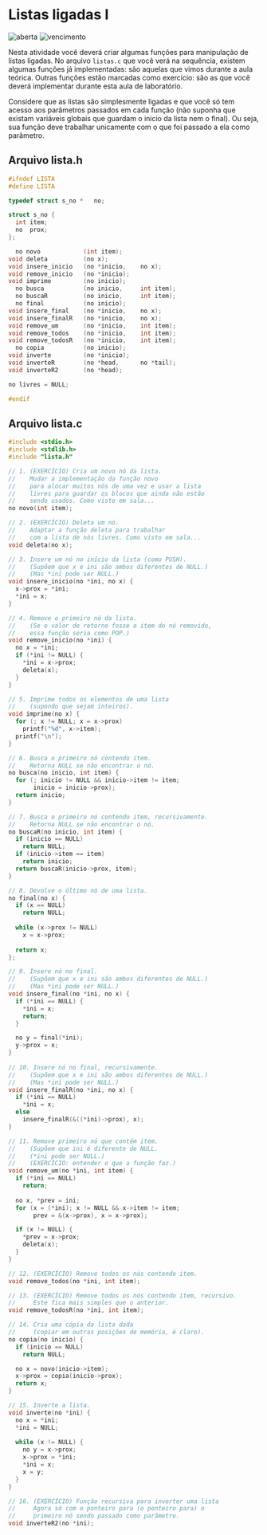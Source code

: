 # Listas ligadas I
![aberta](https://img.shields.io/badge/aberta-08%2F11%2F2017%2009%3A00-green.svg) ![vencimento](https://img.shields.io/badge/vencimento-28%2F11%2F2017%2023%3A55-red.svg)

Nesta atividade você deverá criar algumas funções para manipulação de listas ligadas. No arquivo `listas.c` que você verá na sequência, existem algumas funções já implementadas: são aquelas que vimos durante a aula teórica. Outras funções estão marcadas como exercício: são as que você deverá implementar durante esta aula de laboratório.

Considere que as listas são simplesmente ligadas e que você só tem acesso aos parâmetros passados em cada função (não suponha que existam variáveis globais que guardam o inicio da lista nem o final). Ou seja, sua função deve trabalhar unicamente com o que foi passado a ela como parâmetro.

## Arquivo lista.h

```c
#ifndef LISTA
#define LISTA

typedef struct s_no *   no;

struct s_no {
  int item;
  no  prox;
};

  no novo            (int item);
void deleta          (no x);
void insere_inicio   (no *inicio,    no x);
void remove_inicio   (no *inicio);
void imprime         (no inicio);
  no busca           (no inicio,     int item);
  no buscaR          (no inicio,     int item);
  no final           (no inicio);
void insere_final    (no *inicio,    no x);
void insere_finalR   (no *inicio,    no x);
void remove_um       (no *inicio,    int item);
void remove_todos    (no *inicio,    int item);
void remove_todosR   (no *inicio,    int item);
  no copia           (no inicio);
void inverte         (no *inicio);
void inverteR        (no *head,      no *tail);
void inverteR2       (no *head);

no livres = NULL;

#endif
```

## Arquivo lista.c

```c
#include <stdio.h>
#include <stdlib.h>
#include "lista.h"

// 1. (EXERCÍCIO) Cria um novo nó da lista.
//    Mudar a implementação da função novo
//    para alocar muitos nós de uma vez e usar a lista
//    livres para guardar os blocos que ainda não estão
//    sendo usados. Como visto em sala...
no novo(int item);

// 2. (EXERCÍCIO) Deleta um nó.
//    Adaptar a função deleta para trabalhar
//    com a lista de nós livres. Como visto em sala...
void deleta(no x);

// 3. Insere um nó no início da lista (como PUSH).
//    (Supõem que x e ini são ambos diferentes de NULL.)
//    (Mas *ini pode ser NULL.)
void insere_inicio(no *ini, no x) {
  x->prox = *ini;
  *ini = x;
}

// 4. Remove o primeiro nó da lista.
//    (Se o valor de retorno fosse o item do nó removido,
//    essa função seria como POP.)
void remove_inicio(no *ini) {
  no x = *ini;
  if (*ini != NULL) {
    *ini = x->prox;
    deleta(x);
  }
}

// 5. Imprime todos os elementos de uma lista
//    (supondo que sejam inteiros).
void imprime(no x) {
  for (; x != NULL; x = x->prox)
    printf("%d", x->item);
  printf("\n");
}

// 6. Busca o primeiro nó contendo item.
//    Retorna NULL se não encontrar o nó.
no busca(no inicio, int item) {
  for (; inicio != NULL && inicio->item != item;
       inicio = inicio->prox);
  return inicio;
}

// 7. Busca o primeiro nó contendo item, recursivamente.
//    Retorna NULL se não encontrar o nó.
no buscaR(no inicio, int item) {
  if (inicio == NULL)
    return NULL;
  if (inicio->item == item)
    return inicio;
  return buscaR(inicio->prox, item);
}

// 8. Devolve o último nó de uma lista.
no final(no x) {
  if (x == NULL)
    return NULL;
  
  while (x->prox != NULL)
    x = x->prox;
  
  return x;
};

// 9. Insere nó no final. 
//    (Supõem que x e ini são ambos diferentes de NULL.)
//    (Mas *ini pode ser NULL.)
void insere_final(no *ini, no x) {
  if (*ini == NULL) {
    *ini = x;
    return;
  }

  no y = final(*ini);
  y->prox = x;
}
    
// 10. Insere nó no final, recursivamente. 
//    (Supõem que x e ini são ambos diferentes de NULL.)
//    (Mas *ini pode ser NULL.)
void insere_finalR(no *ini, no x) {
  if (*ini == NULL) 
    *ini = x;
  else
    insere_finalR(&((*ini)->prox), x);
}

// 11. Remove primeiro nó que contém item.
//    (Supõem que ini é diferente de NULL.
//    (*ini pode ser NULL.)
//    (EXERCÍCIO: entender o que a função faz.)
void remove_um(no *ini, int item) {
  if (*ini == NULL)
    return;
  
  no x, *prev = ini;
  for (x = (*ini); x != NULL && x->item != item;
       prev = &(x->prox), x = x->prox);

  if (x != NULL) {
    *prev = x->prox;
    deleta(x);
  }
}

// 12. (EXERCÍCIO) Remove todos os nós contendo item.
void remove_todos(no *ini, int item);

// 13. (EXERCÍCIO) Remove todos os nós contendo item, recursivo.
//     Este fica mais simples que o anterior.
void remove_todosR(no *ini, int item);

// 14. Cria uma cópia da lista dada
//     (copiar em outras posições de memória, é claro).
no copia(no inicio) {
  if (inicio == NULL)
    return NULL;

  no x = novo(inicio->item);
  x->prox = copia(inicio->prox);
  return x;
}

// 15. Inverte a lista.
void inverte(no *ini) {
  no x = *ini;
  *ini = NULL;
  
  while (x != NULL) {
    no y = x->prox;
    x->prox = *ini;
    *ini = x;
    x = y;    
  }
}

// 16. (EXERCÍCIO) Função recursiva para inverter uma lista
//     Agora só com o ponteiro para (o ponteiro para) o
//     primeiro nó sendo passado como parâmetro.
void inverteR2(no *ini);
```